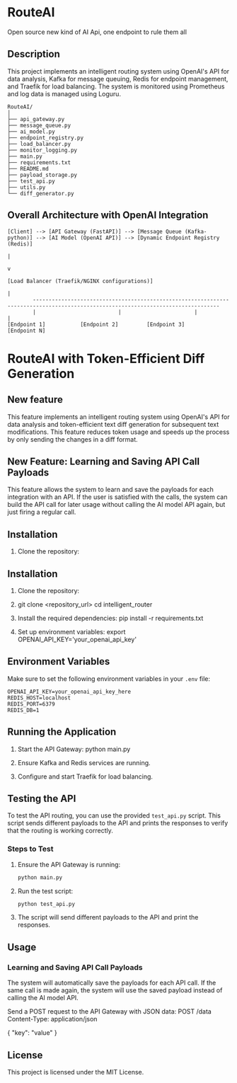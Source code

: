 # RouteAI
Open source new kind of AI Api, one endpoint to rule them all 

## Description
This project implements an intelligent routing system using OpenAI's API for data analysis, Kafka for message queuing, Redis for endpoint management, and Traefik for load balancing. The system is monitored using Prometheus and log data is managed using Loguru.

```
RouteAI/
│
├── api_gateway.py
├── message_queue.py
├── ai_model.py
├── endpoint_registry.py
├── load_balancer.py
├── monitor_logging.py
├── main.py
├── requirements.txt
├── README.md
├── payload_storage.py
├── test_api.py
├── utils.py
└── diff_generator.py
```

## Overall Architecture with OpenAI Integration
```
[Client] --> [API Gateway (FastAPI)] --> [Message Queue (Kafka-python)] --> [AI Model (OpenAI API)] --> [Dynamic Endpoint Registry (Redis)]
                                                                                                     |
                                                                                                     v
                                                                                             [Load Balancer (Traefik/NGINX configurations)]
                                                                                                     |
        ---------------------------------------------------------------------------------------------------------------------------------
        |                          |                       |                                            |
[Endpoint 1]           [Endpoint 2]         [Endpoint 3]                    [Endpoint N]

```

# RouteAI with Token-Efficient Diff Generation

## New feature
This feature implements an intelligent routing system using OpenAI's API for data analysis and token-efficient text diff generation for subsequent text modifications. This feature reduces token usage and speeds up the process by only sending the changes in a diff format.

## New Feature: Learning and Saving API Call Payloads

This feature allows the system to learn and save the payloads for each integration with an API. If the user is satisfied with the calls, the system can build the API call for later usage without calling the AI model API again, but just firing a regular call.

## Installation

1. Clone the repository:


## Installation

1. Clone the repository:
2. git clone <repository_url>
cd intelligent_router


2. Install the required dependencies:
pip install -r requirements.txt


3. Set up environment variables:
export OPENAI_API_KEY='your_openai_api_key'


## Environment Variables

Make sure to set the following environment variables in your `.env` file:

```
OPENAI_API_KEY=your_openai_api_key_here
REDIS_HOST=localhost
REDIS_PORT=6379
REDIS_DB=1
```

## Running the Application

1. Start the API Gateway:
python main.py


2. Ensure Kafka and Redis services are running.
3. Configure and start Traefik for load balancing.

## Testing the API

To test the API routing, you can use the provided `test_api.py` script. This script sends different payloads to the API and prints the responses to verify that the routing is working correctly.

### Steps to Test

1. Ensure the API Gateway is running:
    ```sh
    python main.py
    ```

2. Run the test script:
    ```sh
    python test_api.py
    ```

3. The script will send different payloads to the API and print the responses.

## Usage

### Learning and Saving API Call Payloads

The system will automatically save the payloads for each API call. If the same call is made again, the system will use the saved payload instead of calling the AI model API.

Send a POST request to the API Gateway with JSON data:
POST /data
Content-Type: application/json

{
"key": "value"
}


## License
This project is licensed under the MIT License.

